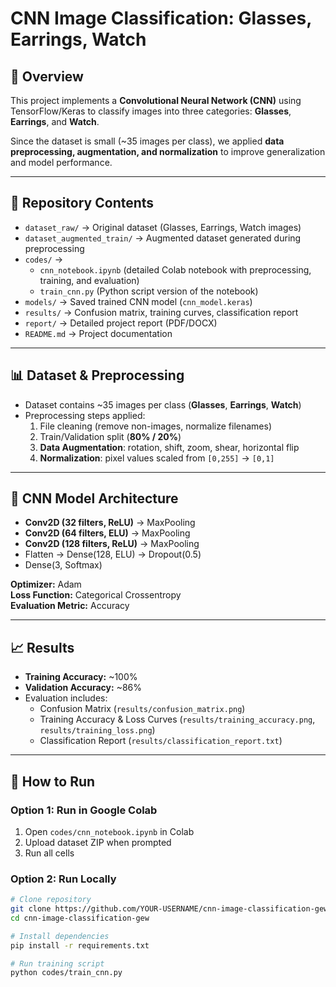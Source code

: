 # CNN Image Classification: Glasses, Earrings, Watch

## 📌 Overview
This project implements a **Convolutional Neural Network (CNN)** using TensorFlow/Keras to classify images into three categories: **Glasses**, **Earrings**, and **Watch**.  

Since the dataset is small (~35 images per class), we applied **data preprocessing, augmentation, and normalization** to improve generalization and model performance.

---

## 📂 Repository Contents
- `dataset_raw/` → Original dataset (Glasses, Earrings, Watch images)  
- `dataset_augmented_train/` → Augmented dataset generated during preprocessing  
- `codes/` → 
  - `cnn_notebook.ipynb` (detailed Colab notebook with preprocessing, training, and evaluation)  
  - `train_cnn.py` (Python script version of the notebook)  
- `models/` → Saved trained CNN model (`cnn_model.keras`)  
- `results/` → Confusion matrix, training curves, classification report  
- `report/` → Detailed project report (PDF/DOCX)  
- `README.md` → Project documentation  

---

## 📊 Dataset & Preprocessing
- Dataset contains ~35 images per class (**Glasses**, **Earrings**, **Watch**)  
- Preprocessing steps applied:
  1. File cleaning (remove non-images, normalize filenames)  
  2. Train/Validation split (**80% / 20%**)  
  3. **Data Augmentation**: rotation, shift, zoom, shear, horizontal flip  
  4. **Normalization**: pixel values scaled from `[0,255]` → `[0,1]`  

---

## 🧠 CNN Model Architecture
- **Conv2D (32 filters, ReLU)** → MaxPooling  
- **Conv2D (64 filters, ELU)** → MaxPooling  
- **Conv2D (128 filters, ReLU)** → MaxPooling  
- Flatten → Dense(128, ELU) → Dropout(0.5)  
- Dense(3, Softmax)  

**Optimizer:** Adam  
**Loss Function:** Categorical Crossentropy  
**Evaluation Metric:** Accuracy  

---

## 📈 Results
- **Training Accuracy:** ~100%  
- **Validation Accuracy:** ~86%  
- Evaluation includes:
  - Confusion Matrix (`results/confusion_matrix.png`)  
  - Training Accuracy & Loss Curves (`results/training_accuracy.png`, `results/training_loss.png`)  
  - Classification Report (`results/classification_report.txt`)  

---

## 🚀 How to Run
### Option 1: Run in Google Colab
1. Open `codes/cnn_notebook.ipynb` in Colab  
2. Upload dataset ZIP when prompted  
3. Run all cells  

### Option 2: Run Locally
```bash
# Clone repository
git clone https://github.com/YOUR-USERNAME/cnn-image-classification-gew.git
cd cnn-image-classification-gew

# Install dependencies
pip install -r requirements.txt

# Run training script
python codes/train_cnn.py

